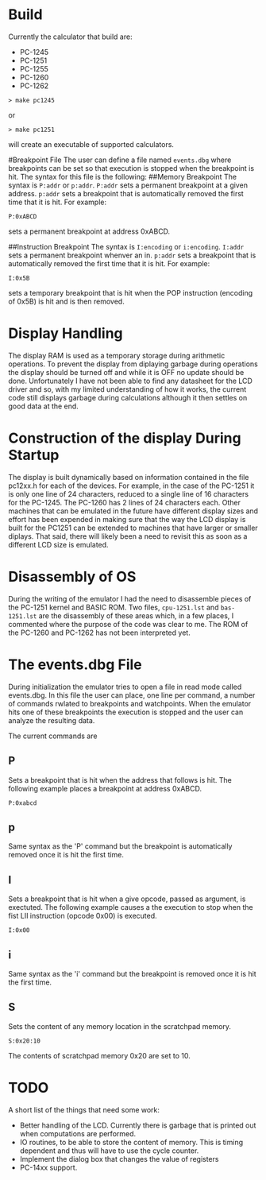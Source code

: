 # Build

Currently the calculator that build are:

* PC-1245
* PC-1251
* PC-1255
* PC-1260
* PC-1262

```> make pc1245```

or

```> make pc1251```

will create an executable of supported calculators.

#Breakpoint File
The user can define a file named `events.dbg` where breakpoints can be set so that execution is stopped when the breakpoint is hit. The syntax for this file is the following:
##Memory Breakpoint
The syntax is ```P:addr``` or ```p:addr```. ```P:addr``` sets a permanent breakpoint at a given address. ```p:addr``` sets a breakpoint that is automatically removed the first time that it is hit. For example:

`P:0xABCD`

sets a permanent breakpoint at address 0xABCD.

##Instruction Breakpoint
The syntax is ```I:encoding``` or ```i:encoding```. ```I:addr``` sets a permanent breakpoint whenver an in. ```p:addr``` sets a breakpoint that is automatically removed the first time that it is hit. For example:

`I:0x5B`

sets a temporary breakpoint that is hit when the POP instruction (encoding of 0x5B) is hit and is then removed.
# Display Handling
The display RAM is used as a temporary storage during arithmetic operations. To prevent the display from diplaying garbage during operations the display should be turned off and while it is OFF no update should be done. Unfortunately I have not been able to find any datasheet for the LCD driver and so, with my limited understanding of how it works, the current code still displays garbage during calculations although it then settles on good data at the end.
# Construction of the display During Startup
The display is built dynamically based on information contained in the file pc12xx.h for each of the devices. For example, in the case of the PC-1251 it is only one line of 24 characters, reduced to a single line of 16 characters for the PC-1245. The PC-1260 has 2 lines of 24 characters each. Other machines that can be emulated in the future have different display sizes and effort has been expended in making sure that the way the LCD display is built for the PC1251 can be extended to machines that have larger or smaller diplays. That said, there will likely been a need to revisit this as soon as a different LCD size is emulated.
# Disassembly of OS
During the writing of the emulator I had the need to disassemble pieces of the PC-1251 kernel and BASIC ROM. Two files, ```cpu-1251.lst``` and ```bas-1251.lst``` are the disassembly of these areas which, in a few places, I commented where the purpose of the code was clear to me. The ROM of the PC-1260 and PC-1262 has not been interpreted yet.
# The events.dbg File
During initialization the emulator tries to open a file in read mode called events.dbg. In this file the user can place, one line per command, a number of commands rwlated to breakpoints and watchpoints. When the emulator hits one of these breakpoints the execution is stopped and the user can analyze the resulting data.

The current commands are

## P
Sets a breakpoint that is hit when the address that follows is hit. The following example places a breakpoint at address 0xABCD.

`P:0xabcd`
## p
Same syntax as the 'P' command but the breakpoint is automatically removed once it is hit the first time.
## I
Sets a breakpoint that is hit when a give opcode, passed as argument, is exectuted. The following example causes a the execution to stop when the fist LII instruction (opcode 0x00) is executed.

`I:0x00`
## i
Same syntax as the 'i' command but the breakpoint is removed once it is hit the first time.
## S
Sets the content of any memory location in the scratchpad memory.

`S:0x20:10`

The contents of scratchpad memory 0x20 are set to 10.
# TODO
A short list of the things that need some work:
* Better handling of the LCD. Currently there is garbage that is printed out when computations are performed.
* IO routines, to be able to store the content of memory. This is timing dependent and thus will have to use the cycle counter.
* Implement the dialog box that changes the value of registers
* PC-14xx support.
